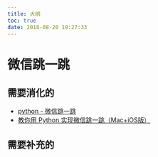 ```yaml
---
title: 大纲
toc: true
date: 2018-08-20 19:27:33
---
```


# 微信跳一跳





## 需要消化的

- [python - 微信跳一跳](https://www.cnblogs.com/tester-go/p/8214691.html)
- [教你用 Python 实现微信跳一跳（Mac+iOS版）](https://www.jb51.net/article/132114.htm?_=1515124664)


## 需要补充的
